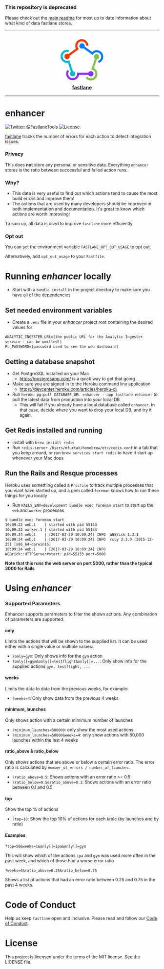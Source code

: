 ### This repository is deprecated

Please check out the [main readme](https://github.com/fastlane/fastlane#metrics) for most up to date information about what kind of data fastlane stores.

----


<h3 align="center">
  <a href="https://github.com/fastlane/fastlane">
    <img src="app/assets/images/fastlane.png" width="150" />
    <br />
    fastlane
  </a>
</h3>

-------

enhancer
============

[![Twitter: @FastlaneTools](https://img.shields.io/badge/contact-@FastlaneTools-blue.svg?style=flat)](https://twitter.com/FastlaneTools)
[![License](http://img.shields.io/badge/license-MIT-green.svg?style=flat)](https://github.com/fastlane/enhancer/blob/master/LICENSE)

[fastlane](https://fastlane.tools) tracks the number of errors for each action to detect integration issues.

### Privacy

This does **not** store any personal or sensitive data. Everything `enhancer` stores is the ratio between successful and failed action runs.

### Why?

- This data is very useful to find out which actions tend to cause the most build errors and improve them!
- The actions that are used by many developers should be improved in both implementation and documentation. It's great to know which actions are worth improving!

To sum up, all data is used to improve `fastlane` more efficiently

### Opt out

You can set the environment variable `FASTLANE_OPT_OUT_USAGE` to opt out.

Alternatively, add `opt_out_usage` to your `Fastfile`.

# Running _enhancer_ locally

* Start with a `bundle install` in the project directory to make sure you have all of the dependencies

## Set needed environment variables

* Create a `.env` file in your _enhancer_ project root containing the desired values for:

```
ANALYTIC_INGESTER_URL=[the public URL for the Analytic Ingester service - can be omitted!]
FL_PASSWORD=[password used to see the web dashboard]
```

## Getting a database snapshot

* Get PostgreSQL installed on your Mac
  * https://postgresapp.com/ is a quick way to get that going
* Make sure you are signed in to the Heroku command line application
  * https://devcenter.heroku.com/articles/heroku-cli
* Run `heroku pg:pull DATABASE_URL enhancer --app fastlane-enhancer` to pull the latest data from production into your local DB
  * This will fail if you already have a local database called `enhancer`. In that case, decide where you want to drop your local DB, and try it again.

## Get Redis installed and running

* Install with `brew install redis`
* Run `redis-server /Users/mfurtak/homebrew/etc/redis.conf` in a tab that you keep around, or run `brew services start redis` to have it start up whenever your Mac does

## Run the Rails and Resque processes

Heroku uses something called a `Procfile` to track multiple processes that you want have started up, and a gem called `foreman` knows how to run these things for you locally

* Run `RAILS_ENV=development bundle exec foreman start` to start up the `web` and `worker` processes

```
$ bundle exec foreman start
10:09:22 web.1    | started with pid 55133
10:09:22 worker.1 | started with pid 55134
10:09:24 web.1    | [2017-03-29 10:09:24] INFO  WEBrick 1.3.1
10:09:24 web.1    | [2017-03-29 10:09:24] INFO  ruby 2.3.0 (2015-12-25) [x86_64-darwin16]
10:09:24 web.1    | [2017-03-29 10:09:24] INFO  WEBrick::HTTPServer#start: pid=55133 port=5000
```

**Note that this runs the web server on port 5000, rather than the typical 3000 for Rails**

# Using _enhancer_

### Supported Parameters

Enhancer supports parameters to filter the shown actions. Any combination of parameters are supported.

#### only

Limits the actions that will be shown to the supplied list. It can be used either with a single value or multiple values:

- `?only=gym`: Only shows info for the `gym` action
- `?only[]=gym&only[]=testflight&only[]=...`: Only show info for the supplied actions `gym, testflight, ...`

#### weeks

Limits the data to data from the previous weeks, for example:

- `?weeks=4`: Only show data from the previous 4 weeks

#### minimum_launches

Only shows action with a certain mimimum number of launches

- `?minimum_launches=500000`: only show the most used actions
- `?minimum_launches=50000&weeks=4`: only show actions with 50,000 launches within the last 4 weeks

#### ratio_above & ratio_below

Only shows actions that are above or below a certain error ratio. The error ratio is calculated by `number_of_errors / number_of_launches`.

- `?ratio_above=0.5`: Shows actions with an error ratio >= 0.5
- `?ratio_below=0.5&ratio_above=0.1`: Shows actions with an error ratio between 0.1 and 0.5

#### top

Show the top % of actions

- `?top=10`: Show the top 10% of actions for each table (by launches and by ratio)

#### Examples

`?top=50&weeks=1&only[]=ipa&only[]=gym`

This will show which of the actions `ipa` and `gym` was used more often in the past week, and which of those had a worse error ratio

`?weeks=4&ratio_above=0.25&ratio_below=0.75`

Shows a list of actions that had an error ratio between 0.25 and 0.75 in the past 4 weeks.

# Code of Conduct
Help us keep `fastlane` open and inclusive. Please read and follow our [Code of Conduct](https://github.com/fastlane/code-of-conduct).

# License
This project is licensed under the terms of the MIT license. See the LICENSE file.
